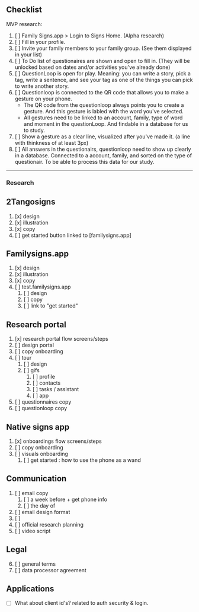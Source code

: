 ## Checklist

MVP research:
1. [ ] Family Signs.app > Login to Signs Home. (Alpha research)
2. [ ] Fill in your profile.
3. [ ] Invite your family members to your family group. (See them displayed in your list)
4. [ ] To Do list of questionaires are shown and open to fill in. (They will be unlocked based on dates and/or activities you've already done)
5. [ ] QuestionLoop is open for play. Meaning: you can write a story, pick a tag, write a sentence, and see your tag as one of the things you can pick to write another story.
6. [ ] Questionloop is connected to the QR code that allows you to make a gesture on your phone. 
	- The QR code from the questionloop always points you to create a gesture. And this gesture is labled with the word you've selected. 
	- All gestures need to be linked to an account, family, type of word and moment in the questionLoop. And findable in a database for us to study.
7. [ ] Show a gesture as a clear line, visualized after you've made it. (a line with thinkness of at least 3px)
8. [ ] All answers in the questionairs, questionloop need to show up clearly in a database. Connected to a account, family, and sorted on the type of questionair. To be able to process this data for our study.

---


### Research
## 2Tangosigns
1. [x] design
2. [x] illustration
3. [x] copy
4. [ ] get started button linked to [familysigns.app]

## Familysigns.app
1. [x] design
2. [x] illustration
3. [x] copy
4. [ ] test.familysigns.app
	1. [ ] design
	2. [ ] copy
	3. [ ] link to "get started"
	
## Research portal
1. [x] research portal flow screens/steps
2. [ ] design portal
3. [ ] copy onboarding
4. [ ] tour
	1. [ ] design
	2. [ ] gifs
		1. [ ] profile
		2. [ ] contacts
		3. [ ] tasks / assistant
		4. [ ] app
5. [ ] questionnaires copy
6. [ ] questionloop copy

## Native signs app
1. [x] onboardings flow screens/steps
2. [ ] copy onboarding
3. [ ] visuals onboarding
	1. [ ] get started : how to use the phone as a wand

## Communication
1. [ ] email copy
	1. [ ] a week before + get phone info
	2. [ ] the day of
2. [ ] email design format
3. [ ] 
4. [ ] official research planning
5. [ ] video script

## Legal
6. [ ] general terms
7. [ ] data processor agreement

## Applications
- [ ] What about client id's? related to auth security & login.
